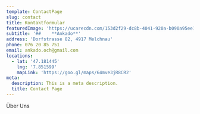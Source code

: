 ```yaml
---
template: ContactPage
slug: contact
title: Kontaktformular
featuredImage: 'https://ucarecdn.com/153d2f29-dc8b-4041-920a-b090a95ee1df/'
subtitle: '##    **Ankado**'
address: 'Dorfstrasse 82, 4917 Melchnau'
phone: 076 20 85 751
email: ankado.och@gmail.com
locations:
  - lat: '47.181445'
    lng: '7.851599'
    mapLink: 'https://goo.gl/maps/64mve3jR8CR2'
meta:
  description: This is a meta description.
  title: Contact Page
---
```

Über Uns
